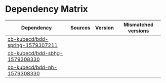 # Dependency Matrix

Dependency | Sources | Version | Mismatched versions
---------- | ------- | ------- | -------------------
[cb-kubecd/bdd-spring-1579307211](https://github.com/cb-kubecd/bdd-spring-1579307211.git) |  | []() | 
[cb-kubecd/bdd-sbhg-1579308330](https://github.com/cb-kubecd/bdd-sbhg-1579308330.git) |  | []() | 
[cb-kubecd/bdd-nh-1579308330](https://github.com/cb-kubecd/bdd-nh-1579308330.git) |  | []() | 
